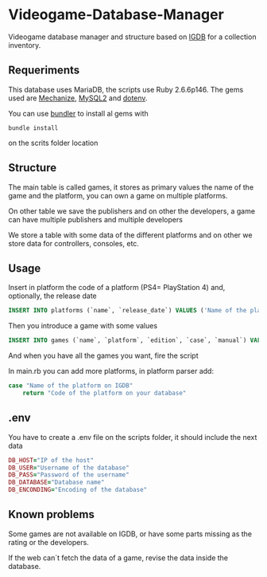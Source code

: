 # Videogame-Database-Manager

Videogame database manager and structure based on [IGDB](https://www.igdb.com) for a collection inventory.

## Requeriments

This database uses MariaDB, the scripts use Ruby 2.6.6p146. The gems used are [Mechanize](https://github.com/sparklemotion/mechanize), [MySQL2](https://github.com/brianmario/mysql2) and [dotenv](https://github.com/bkeepers/dotenv).

You can use [bundler]() to install al gems with

```
bundle install
```

on the scrits folder location

## Structure

The main table is called games, it stores as primary values the name of the game and the platform, you can own a game on multiple platforms.

On other table we save the publishers and on other the developers, a game can have multiple publishers and multiple developers

We store a table with some data of the different platforms and on other we store data for controllers, consoles, etc.

## Usage

Insert in platform the code of a platform (PS4= PlayStation 4) and, optionally, the release date

```sql
INSERT INTO platforms (`name`, `release_date`) VALUES ('Name of the platform', 'YYYY-MM-DD')
```

Then you introduce a game with some values

```sql
INSERT INTO games (`name`, `platform`, `edition`, `case`, `manual`) VALUES ('Name of the game', 'Platform of the game', 'Edition of the gam', 'Condition of the case', 'Condition of the manuals')
```

And when you have all the games you want, fire the script

In main.rb you can add more platforms, in platform parser add:

```ruby
case "Name of the platform on IGDB"
    return "Code of the platform on your database"
```

## .env

You have to create a .env file on the scripts folder, it should include the next data

```ruby
DB_HOST="IP of the host"
DB_USER="Username of the database"
DB_PASS="Password of the username"
DB_DATABASE="Database name"
DB_ENCONDING="Encoding of the database"

```

## Known problems

Some games are not available on IGDB, or have some parts missing as the rating or the developers.

If the web can´t fetch the data of a game, revise the data inside the database.

